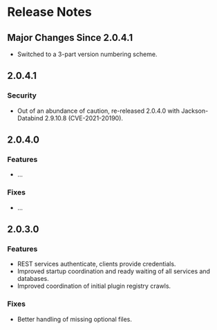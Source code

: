 # Release Notes

## Major Changes Since 2.0.4.1

*   Switched to a 3-part version numbering scheme.

## 2.0.4.1

### Security

*   Out of an abundance of caution, re-released 2.0.4.0 with Jackson-Databind 2.9.10.8 (CVE-2021-20190).

## 2.0.4.0

### Features

*   ...

### Fixes

*   ...

## 2.0.3.0

### Features

*   REST services authenticate, clients provide credentials.
*   Improved startup coordination and ready waiting of all services and databases.
*   Improved coordination of initial plugin registry crawls.

### Fixes

*   Better handling of missing optional files.
